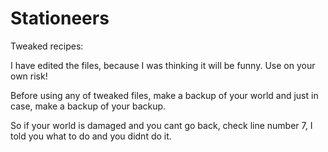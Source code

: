 # Stationeers

Tweaked recipes:

I have edited the files, because I was thinking it will be funny. Use on your own risk!

Before using any of tweaked files, make a backup of your world and just in case, make a backup of your backup.

So if your world is damaged and you cant go back, check line number 7, I told you what to do and you didnt do it.
